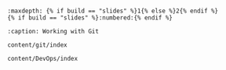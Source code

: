 ```{include} ../README.md
```

```{toctree}
:maxdepth: {% if build == "slides" %}1{% else %}2{% endif %}
{% if build == "slides" %}:numbered:{% endif %}

:caption: Working with Git

content/git/index

content/DevOps/index
```

